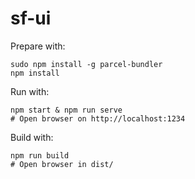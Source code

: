 # sf-ui

Prepare with:

```
sudo npm install -g parcel-bundler
npm install
```

Run with:

```
npm start & npm run serve
# Open browser on http://localhost:1234
```

Build with:

```
npm run build
# Open browser in dist/
```
